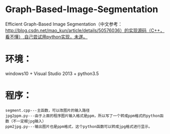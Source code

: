 # Graph-Based-Image-Segmentation
Efficient Graph-Based Image Segmentation（中文参考：http://blog.csdn.net/mao_kun/article/details/50576036）的实现源码（C++，看不懂）,自己尝试用python实现，未遂。

# 环境：
windows10 + Visual Studio 2013 + python3.5
# 程序：
	segment.cpp---主函数，可以改图片的输入路径
	jpg2ppm.py---由于上面的程序图片输入格式是ppm，所以写了一个转成ppm格式的python函数（不一定眼jpg输入）
	ppm2jpg.py---输出图片也是ppm格式，这个python函数可以转成jpg格式进行显示。
